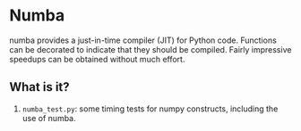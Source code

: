 # Numba
numba provides a just-in-time compiler (JIT) for Python code. Functions can be
decorated to indicate that they should be compiled.  Fairly impressive speedups
can be obtained without much effort.


## What is it?
1. `numba_test.py`: some timing tests for numpy constructs, including the
    use of numba.
